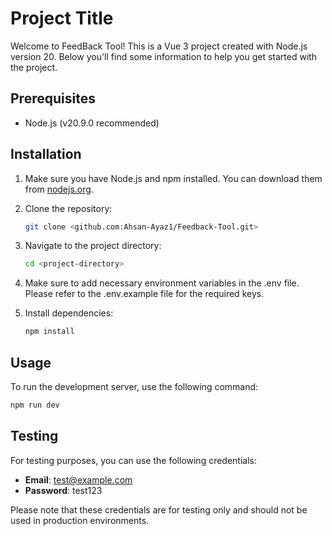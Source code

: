 # Project Title
Welcome to FeedBack Tool! This is a Vue 3 project created with Node.js version 20. Below you'll find some information to help you get started with the project.

## Prerequisites

- Node.js (v20.9.0 recommended)
  
## Installation

1. Make sure you have Node.js and npm installed. You can download them from [nodejs.org](https://nodejs.org/).

2. Clone the repository:
    ```bash
   git clone <github.com:Ahsan-Ayaz1/Feedback-Tool.git>
    ```
    
3. Navigate to the project directory:
    ```bash
    cd <project-directory>
    ```
4. Make sure to add necessary environment variables in the .env file. Please refer to the .env.example file for the required keys.
   
5. Install dependencies:
    ```bash
    npm install
    ```
    

## Usage

To run the development server, use the following command:

```bash
npm run dev
```
## Testing

For testing purposes, you can use the following credentials:

- **Email**: test@example.com
- **Password**: test123

Please note that these credentials are for testing only and should not be used in production environments.

